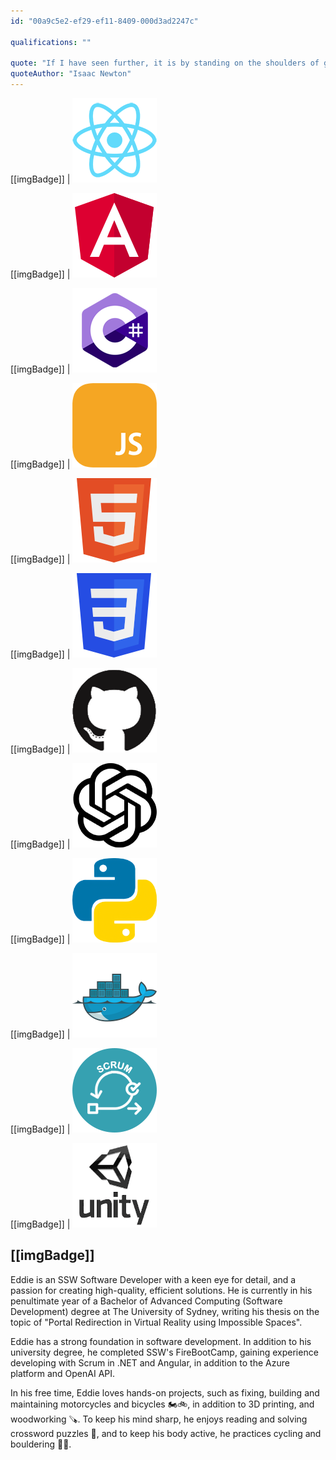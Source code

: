 ```yaml
---
id: "00a9c5e2-ef29-ef11-8409-000d3ad2247c"

qualifications: ""

quote: "If I have seen further, it is by standing on the shoulders of giants"
quoteAuthor: "Isaac Newton"
---
```


[[imgBadge]]
| ![React](../badges/Developer-react.png)

[[imgBadge]]
| ![Angular](../badges/Developer-angular.png)

[[imgBadge]]
| ![C-Sharp](../badges/Developer-c-sharp.png)

[[imgBadge]]
| ![JavaScript](../badges/Developer-js.png)

[[imgBadge]]
| ![HTML](../badges/Designer-web-html5.png)

[[imgBadge]]
| ![CSS](../badges/Designer-web-css3.png)

[[imgBadge]]
| ![GitHub](../badges/Developer-github.png)

[[imgBadge]]
| ![OpenAI](../badges/Developer-OpenAI.png)

[[imgBadge]]
| ![Python](../badges/Developer-python.png)

[[imgBadge]]
| ![Docker](../badges/Developer-docker.png)

[[imgBadge]]
| ![Scrum](../badges/Business-scrum.png)

[[imgBadge]]
| ![Unity](../badges/Developer-unity3d.png)

[[imgBadge]]
---

Eddie is an SSW Software Developer with a keen eye for detail, and a passion for creating high-quality, efficient solutions. He is currently in his penultimate year of a Bachelor of Advanced Computing (Software Development) degree at The University of Sydney, writing his thesis on the topic of "Portal Redirection in Virtual Reality using Impossible Spaces". 

Eddie has a strong foundation in software development. In addition to his university degree, he completed SSW's FireBootCamp, gaining experience developing with Scrum in .NET and Angular, in addition to the Azure platform and OpenAI API. 

In his free time, Eddie loves hands-on projects, such as fixing, building and maintaining motorcycles and bicycles 🏍️🚲, in addition to 3D printing, and woodworking 🪚. To keep his mind sharp, he enjoys reading and solving crossword puzzles 📖, and to keep his body active, he practices cycling and bouldering 🧗‍♂️.

